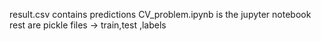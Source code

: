 result.csv contains predictions
CV_problem.ipynb is the jupyter notebook
rest are pickle files -> train,test ,labels
